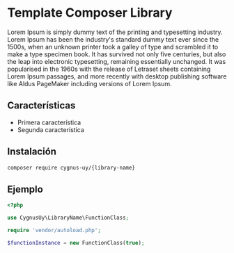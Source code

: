 # Template Composer Library

Lorem Ipsum is simply dummy text of the printing and typesetting industry. Lorem Ipsum has been the industry's standard dummy text ever since the 1500s, when an unknown printer took a galley of type and scrambled it to make a type specimen book. It has survived not only five centuries, but also the leap into electronic typesetting, remaining essentially unchanged. It was popularised in the 1960s with the release of Letraset sheets containing Lorem Ipsum passages, and more recently with desktop publishing software like Aldus PageMaker including versions of Lorem Ipsum.

## Características

- Primera característica
- Segunda característica

## Instalación

```sh
composer require cygnus-uy/{library-name}
```

## Ejemplo

```php
<?php

use CygnusUy\LibraryName\FunctionClass;

require 'vendor/autoload.php';

$functionInstance = new FunctionClass(true);

```
